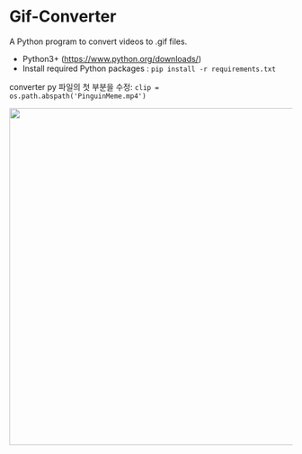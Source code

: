 # Gif-Converter

A Python program to convert videos to .gif files.

- Python3+ (https://www.python.org/downloads/)
- Install required Python packages : `pip install -r requirements.txt`


converter py 파일의 첫 부분을 수정: `clip = os.path.abspath('PinguinMeme.mp4')`


<p align="center">
  <img width="800" height="600" src="PinguinMeme.gif">
</p>
